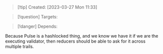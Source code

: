 
>[!tip] Created: [2023-03-27 Mon 11:33]

>[!question] Targets: 

>[!danger] Depends: 

Because Pulse is a hashlocked thing, and we know we have it if we are the executing validator, then reducers should be able to ask for it across multiple trails.